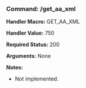 ### Command: /get_aa_xml

**Handler Macro:** GET_AA_XML

**Handler Value:** 750

**Required Status:** 200

**Arguments:**
None

**Notes:**
- Not implemented.